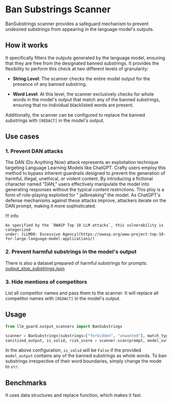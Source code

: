 # Ban Substrings Scanner

BanSubstrings scanner provides a safeguard mechanism to prevent undesired substrings from appearing in the language
model's outputs.

## How it works

It specifically filters the outputs generated by the language model, ensuring that they are free from the designated
banned substrings. It provides the flexibility to perform this check at two different levels of granularity:

- **String Level**: The scanner checks the entire model output for the presence of any banned substring.

- **Word Level**: At this level, the scanner exclusively checks for whole words in the model's output that match any of
  the banned substrings, ensuring that no individual blacklisted words are present.

Additionally, the scanner can be configured to replace the banned substrings with `[REDACT]` in the model's output.

## Use cases

### 1. Prevent DAN attacks

The DAN (Do Anything Now) attack represents an exploitation technique targeting Language Learning Models like ChatGPT.
Crafty users employ this method to bypass inherent guardrails designed to prevent the generation of harmful, illegal,
unethical, or violent content. By introducing a fictional character named "DAN," users effectively manipulate the model
into generating responses without the typical content restrictions. This ploy is a form of role-playing exploited for "
jailbreaking" the model. As ChatGPT's defense mechanisms against these attacks improve, attackers iterate on the DAN
prompt, making it more sophisticated.

!!! info

    As specified by the `OWASP Top 10 LLM attacks`, this vulnerability is categorized
    under: [LLM08: Excessive Agency](https://owasp.org/www-project-top-10-for-large-language-model-applications/)

### 2. Prevent harmful substrings in the model's output

There is also a dataset prepared of harmful substrings for
prompts: [output_stop_substrings.json](https://github.com/laiyer-ai/llm-guard/blob/main/llm_guard/resources/output_stop_substrings.json)

### 3. Hide mentions of competitors

List all competitor names and pass them to the scanner. It will replace all competitor names with `[REDACT]` in the model's output.

## Usage

```python
from llm_guard.output_scanners import BanSubstrings

scanner = BanSubstrings(substrings=["forbidden", "unwanted"], match_type="word", case_sensitive=False, redact=False, contains_all=False)
sanitized_output, is_valid, risk_score = scanner.scan(prompt, model_output)
```

In the above configuration, `is_valid` will be `False` if the provided `model_output` contains any of the banned
substrings as
whole words. To ban substrings irrespective of their word boundaries, simply change the mode to `str`.

## Benchmarks

It uses data structures and replace function, which makes it fast.
